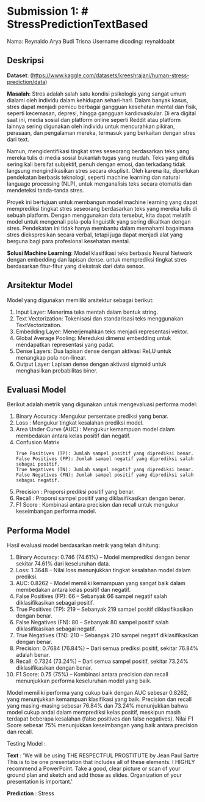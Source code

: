 # Submission 1: # StressPredictionTextBased
Nama: Reynaldo Arya Budi Trisna
Username dicoding: reynaldoabt

## Deskripsi
**Dataset**: (https://www.kaggle.com/datasets/kreeshrajani/human-stress-prediction/data)

**Masalah**: Stres adalah salah satu kondisi psikologis yang sangat umum dialami oleh individu dalam kehidupan sehari-hari. Dalam banyak kasus, stres dapat menjadi pemicu berbagai gangguan kesehatan mental dan fisik, seperti kecemasan, depresi, hingga gangguan kardiovaskular. Di era digital saat ini, media sosial dan platform online seperti Reddit atau platform lainnya sering digunakan oleh individu untuk mencurahkan pikiran, perasaan, dan pengalaman mereka, termasuk yang berkaitan dengan stres dari text.

Namun, mengidentifikasi tingkat stres seseorang berdasarkan teks yang mereka tulis di media sosial bukanlah tugas yang mudah. Teks yang ditulis sering kali bersifat subjektif, penuh dengan emosi, dan terkadang tidak langsung mengindikasikan stres secara eksplisit. Oleh karena itu, diperlukan pendekatan berbasis teknologi, seperti machine learning dan natural language processing (NLP), untuk menganalisis teks secara otomatis dan mendeteksi tanda-tanda stres.

Proyek ini bertujuan untuk membangun model machine learning yang dapat memprediksi tingkat stres seseorang berdasarkan teks yang mereka tulis di sebuah platform. Dengan menggunakan data tersebut, kita dapat melatih model untuk mengenali pola-pola linguistik yang sering dikaitkan dengan stres. Pendekatan ini tidak hanya membantu dalam memahami bagaimana stres diekspresikan secara verbal, tetapi juga dapat menjadi alat yang berguna bagi para profesional kesehatan mental.

**Solusi Machine Learning**: Model klasifikasi teks berbasis Neural Network dengan embedding dan lapisan dense.  untuk memprediksi tingkat stres berdasarkan fitur-fitur yang diekstrak dari data sensor.

## Arsitektur Model 
Model yang digunakan memiliki arsitektur sebagai berikut:

1. Input Layer: Menerima teks mentah dalam bentuk string.
2. Text Vectorization: Tokenisasi dan standarisasi teks menggunakan TextVectorization.
3. Embedding Layer: Menerjemahkan teks menjadi representasi vektor.
4. Global Average Pooling: Mereduksi dimensi embedding untuk mendapatkan representasi yang padat.
5. Dense Layers: Dua lapisan dense dengan aktivasi ReLU untuk menangkap pola non-linear.
6. Output Layer: Lapisan dense dengan aktivasi sigmoid untuk menghasilkan probabilitas biner.

## Evaluasi Model 
Berikut adalah metrik yang digunakan untuk mengevaluasi performa model:

1. Binary Accuracy :Mengukur persentase prediksi yang benar.
2. Loss : Mengukur tingkat kesalahan prediksi model.
3. Area Under Curve (AUC) : Mengukur kemampuan model dalam membedakan antara kelas positif dan negatif.
4. Confusion Matrix
   ```
   True Positives (TP): Jumlah sampel positif yang diprediksi benar.
   False Positives (FP): Jumlah sampel negatif yang diprediksi salah sebagai positif.
   True Negatives (TN): Jumlah sampel negatif yang diprediksi benar.
   False Negatives (FN): Jumlah sampel positif yang diprediksi salah sebagai negatif.
   ```
6. Precision : Proporsi prediksi positif yang benar.
7. Recall : Proporsi sampel positif yang diklasifikasikan dengan benar.
8. F1 Score : Kombinasi antara precision dan recall untuk mengukur keseimbangan performa model.

## Performa Model 
Hasil evaluasi model berdasarkan metrik yang telah dihitung:

1. Binary Accuracy: 0.746 (74.61%) – Model memprediksi dengan benar sekitar 74.61% dari keseluruhan data.
2. Loss: 1.3648 – Nilai loss menunjukkan tingkat kesalahan model dalam prediksi.
3. AUC: 0.8262 – Model memiliki kemampuan yang sangat baik dalam membedakan antara kelas positif dan negatif.
4. False Positives (FP): 66 – Sebanyak 66 sampel negatif salah diklasifikasikan sebagai positif.
5. True Positives (TP): 219 – Sebanyak 219 sampel positif diklasifikasikan dengan benar.
6. False Negatives (FN): 80 – Sebanyak 80 sampel positif salah diklasifikasikan sebagai negatif.
7. True Negatives (TN): 210 – Sebanyak 210 sampel negatif diklasifikasikan dengan benar.
8. Precision: 0.7684 (76.84%) – Dari semua prediksi positif, sekitar 76.84% adalah benar.
9. Recall: 0.7324 (73.24%) – Dari semua sampel positif, sekitar 73.24% diklasifikasikan dengan benar.
10. F1 Score: 0.75 (75%) – Kombinasi antara precision dan recall menunjukkan performa keseluruhan model yang baik.

Model memiliki performa yang cukup baik dengan AUC sebesar 0.8262, yang menunjukkan kemampuan klasifikasi yang baik. Precision dan recall yang masing-masing sebesar 76.84% dan 73.24% menunjukkan bahwa model cukup andal dalam memprediksi kelas positif, meskipun masih terdapat beberapa kesalahan (false positives dan false negatives). Nilai F1 Score sebesar 75% menunjukkan keseimbangan yang baik antara precision dan recall.

Testing Model : 

**Text** : 'We will be using THE RESPECTFUL PROSTITUTE by Jean Paul Sartre This is to be one presentation that includes all of these elements. I HIGHLY recommend a PowerPoint. Take a good, clear picture or scan of your ground plan and sketch and add those as slides. Organization of your presentation is important.'

**Prediction** : Stress
